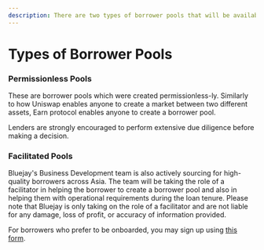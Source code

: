```yaml
---
description: There are two types of borrower pools that will be available on the protocol.
---
```


# Types of Borrower Pools

### Permissionless Pools

These are borrower pools which were created permissionless-ly. Similarly to how Uniswap enables anyone to create a market between two different assets, Earn protocol enables anyone to create a borrower pool.

Lenders are strongly encouraged to perform extensive due diligence before making a decision.

### Facilitated Pools

Bluejay's Business Development team is also actively sourcing for high-quality borrowers across Asia. The team will be taking the role of a facilitator in helping the borrower to create a borrower pool and also in helping them with operational requirements during the loan tenure. Please note that Bluejay is only taking on the role of a facilitator and are not liable for any damage, loss of profit, or accuracy of information provided.

For borrowers who prefer to be onboarded, you may sign up using [this form](https://docs.google.com/forms/d/e/1FAIpQLScJDUwRxrHaZSIAvOajm5UkEsx75s4H4IvLJtXdpWHoJeoVFA/viewform).
